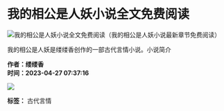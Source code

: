 # 我的相公是人妖小说全文免费阅读

![我的相公是人妖小说全文免费阅读（我的相公是人妖小说最新章节免费阅读）](https://cdn.zi5.net/images/book/no.jpg)

我的相公是人妖是缕缕香创作的一部古代言情小说。小说简介

**作者：缕缕香**  
**时间：2023-04-27 07:37:16**  

![](https://cdn.zi5.net/images/2.webp)

**标签：** 古代言情